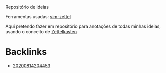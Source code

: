 Repositório de ideias

Ferramentas usadas:
        [vim-zettel](https://github.com/michal-h21/vim-zettel)

Aqui pretendo fazer em repositório para anotações de todas minhas ideias, usando o conceito de [Zettelkasten](Zettelkasten.md) 



# Backlinks

- [20200814204453](20200814204453.md)
